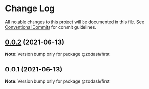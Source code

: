 # Change Log

All notable changes to this project will be documented in this file.
See [Conventional Commits](https://conventionalcommits.org) for commit guidelines.

## [0.0.2](https://github.com/zcorky/zodash/compare/@zodash/first@0.0.1...@zodash/first@0.0.2) (2021-06-13)

**Note:** Version bump only for package @zodash/first





## 0.0.1 (2021-06-13)

**Note:** Version bump only for package @zodash/first
